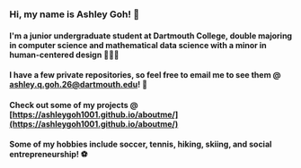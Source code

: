 ### Hi, my name is Ashley Goh! 👋
#### I'm a junior undergraduate student at Dartmouth College, double majoring in computer science and mathematical data science with a minor in human-centered design 👩🏻‍💻
#### I have a few private repositories, so feel free to email me to see them @ ashley.q.goh.26@dartmouth.edu! 💌
#### Check out some of my projects @ [https://ashleygoh1001.github.io/aboutme/](https://ashleygoh1001.github.io/aboutme/)
#### Some of my hobbies include soccer, tennis, hiking, skiing, and social entrepreneurship! ⚽️
<!--
**ashleygoh1001/ashleygoh1001** is a ✨ _special_ ✨ repository because its `README.md` (this file) appears on your GitHub profile.

Here are some ideas to get you started:

- 🔭 I’m currently working on ...
- 🌱 I’m currently learning ...
- 👯 I’m looking to collaborate on ...
- 🤔 I’m looking for help with ...
- 💬 Ask me about ...
- 📫 How to reach me: ...
- 😄 Pronouns: ...
- ⚡ Fun fact: ...
-->
